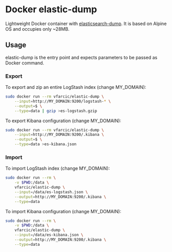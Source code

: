 Docker elastic-dump
===================

Lightweight Docker container with [elasticsearch-dump](https://github.com/taskrabbit/elasticsearch-dump).
It is based on Alpine OS and occupies only ~28MB.

Usage
-----

elastic-dump is the entry point and expects parameters to be passed as Docker command.

### Export

To export and zip an entire LogStash index (change MY_DOMAIN):

```bash
sudo docker run --rm vfarcic/elastic-dump \
    --input=http://MY_DOMAIN:9200/logstash-* \
    --output=$ \
    --type=data | gzip >es-logstash.gzip
```

To export Kibana configuration (change MY_DOMAIN):

```bash
sudo docker run --rm vfarcic/elastic-dump \
    --input=http://MY_DOMAIN:9200/.kibana \
    --output=$ \
    --type=data >es-kibana.json
```

### Import

To import LogStash index (change MY_DOMAIN):

```bash
sudo docker run --rm \
    -v $PWD:/data \
    vfarcic/elastic-dump \
    --input=/data/es-logstash.json \
    --output=http://MY_DOMAIN:9200/.kibana \
    --type=data
```

To import Kibana configuration (change MY_DOMAIN):

```bash
sudo docker run --rm \
    -v $PWD:/data \
    vfarcic/elastic-dump \
    --input=/data/es-kibana.json \
    --output=http://MY_DOMAIN:9200/.kibana \
    --type=data
```